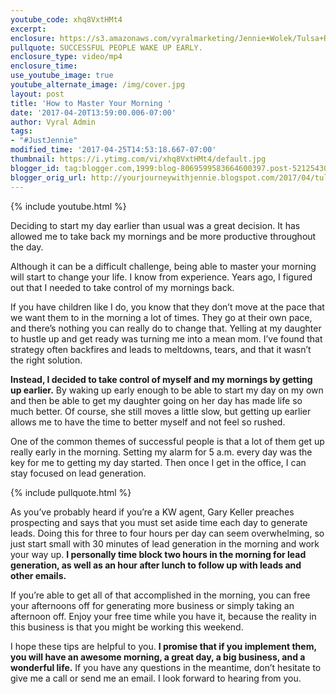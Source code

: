 ```yaml
---
youtube_code: xhq8VxtHMt4
excerpt:
enclosure: https://s3.amazonaws.com/vyralmarketing/Jennie+Wolek/Tulsa+Real+Estate+Agent-+Become+a+Master+of+the+Morning.mp4
pullquote: SUCCESSFUL PEOPLE WAKE UP EARLY.
enclosure_type: video/mp4
enclosure_time:
use_youtube_image: true
youtube_alternate_image: /img/cover.jpg
layout: post
title: 'How to Master Your Morning '
date: '2017-04-20T13:59:00.006-07:00'
author: Vyral Admin
tags:
- "#JustJennie"
modified_time: '2017-04-25T14:53:18.667-07:00'
thumbnail: https://i.ytimg.com/vi/xhq8VxtHMt4/default.jpg
blogger_id: tag:blogger.com,1999:blog-8069599583664600397.post-5212543018790393935
blogger_orig_url: http://yourjourneywithjennie.blogspot.com/2017/04/tulsa-real-estate-agent-become-master.html
---
```

{% include youtube.html %}

Deciding to start my day earlier than usual was a great decision. It has allowed me to take back my mornings and be more productive throughout the day.

Although it can be a difficult challenge, being able to master your morning will start to change your life. I know from experience. Years ago, I figured out that I needed to take control of my mornings back.

If you have children like I do, you know that they don’t move at the pace that we want them to in the morning a lot of times. They go at their own pace, and there’s nothing you can really do to change that. Yelling at my daughter to hustle up and get ready was turning me into a mean mom. I’ve found that strategy often backfires and leads to meltdowns, tears, and that it wasn’t the right solution.

**Instead, I decided to take control of myself and my mornings by getting up earlier.** By waking up early enough to be able to start my day on my own and then be able to get my daughter going on her day has made life so much better. Of course, she still moves a little slow, but getting up earlier allows me to have the time to better myself and not feel so rushed.

One of the common themes of successful people is that a lot of them get up really early in the morning. Setting my alarm for 5 a.m. every day was the key for me to getting my day started. Then once I get in the office, I can stay focused on lead generation.

{% include pullquote.html %}

As you’ve probably heard if you’re a KW agent, Gary Keller preaches prospecting and says that you must set aside time each day to generate leads. Doing this for three to four hours per day can seem overwhelming, so just start small with 30 minutes of lead generation in the morning and work your way up. **I personally time block two hours in the morning for lead generation, as well as an hour after lunch to follow up with leads and other emails.**

If you’re able to get all of that accomplished in the morning, you can free your afternoons off for generating more business or simply taking an afternoon off. Enjoy your free time while you have it, because the reality in this business is that you might be working this weekend.

I hope these tips are helpful to you. **I promise that if you implement them, you will have an awesome morning, a great day, a big business, and a wonderful life.** If you have any questions in the meantime, don’t hesitate to give me a call or send me an email. I look forward to hearing from you.
